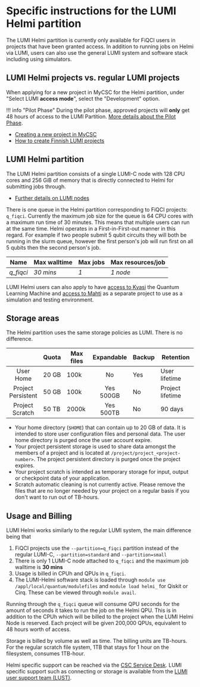 # Specific instructions for the LUMI Helmi partition


The LUMI Helmi partition is currently only available for FiQCI users in projects that have been granted access. In addition to running jobs on Helmi via LUMI, users can also use the general LUMI system and software stack including using simulators. 



## LUMI Helmi projects vs. regular LUMI projects

When applying for a new project in MyCSC for the Helmi partition, under "Select LUMI **access mode**", select the "Development" option. 

!!! info "Pilot Phase"
	During the pilot phase, approved projects will **only** get 48 hours of access to the LUMI Partition.
	[More details about the Pilot Phase](../lumi-helmi-pilot-phase/). 

* [Creating a new project in MyCSC](/accounts/how-to-create-new-project/)
* [How to create Finnish LUMI projects](/accounts/how-to-create-new-project/#how-to-create-finnish-lumi-projects)


## LUMI Helmi partition

The LUMI Helmi partition consists of a single LUMI-C node with 128 CPU cores and 256 GiB of memory that is directly connected to Helmi for submitting jobs through. 


* [Further details on LUMI nodes](https://docs.lumi-supercomputer.eu/computing/systems/lumic/)


There is one queue in the Helmi partition corresponding to FiQCI projects: `q_fiqci`. Currently the maximum job size for the queue is 64 CPU cores with a maximum run time of 30 minutes. This means that multiple users can run at the same time. Helmi operates in a First-in-First-out manner in this regard. For example if two people submit 5 qubit circuits they will both be running in the slurm queue, however the first person's job will run first on all 5 qubits then the second person's job.


| Name     | Max walltime | Max jobs          | Max resources/job  |
| -------- | ------------ | ----------------- | ------------------ |
| _q_fiqci_| _30 mins_    |   _1_             | _1 node_           |


LUMI Helmi users can also apply to have [access to Kvasi](../../kvasi/kvasi/) the Quantum Learning Machine and [access to Mahti](/computing/systems-mahti/) as a separate project to use as a simulation and testing environment. 

## Storage areas

The Helmi partition uses the same storage policies as LUMI. There is no difference. 

|                       | Quota | Max files | Expandable   | Backup | Retention        |
|:---------------------:|-------|-----------|:------------:|--------|------------------|
| User<br>Home          | 20 GB | 100k      | No           | Yes    | User lifetime    |
| Project<br>Persistent | 50 GB | 100k      | Yes<br>500GB | No     | Project lifetime |
| Project<br>Scratch    | 50 TB | 2000k     | Yes<br>500TB | No     | 90 days          |

* Your home directory (`$HOME`) that can contain up to 20 GB of data. It is intended to store user configuration files and personal data. The user home directory is purged once the user account expire.
* Your project persistent storage is used to share data amongst the members of a project and is located at `/project/project_<project-number>`. The project persistent directory is purged once the project expires.
* Your project scratch is intended as temporary storage for input, output or checkpoint data of your application. 
* Scratch automatic cleaning is not currently active. Please remove the files that are no longer needed by your project on a regular basis if you don't want to run out of TB-hours.

## Usage and Billing

LUMI Helmi works similarly to the regular LUMI system, the main difference being that 

1. FiQCI projects use the `--partition=q_fiqci` partition instead of the regular LUMI-C, `--partition=standard` and `--partition=small`
2. There is only 1 LUMI-C node attached to `q_fiqci` and the maximum job walltime is **30 mins**
3. Usage is billed in CPUh and QPUs in `q_fiqci`. 
4. The LUMI-Helmi software stack is loaded through `module use /appl/local/quantum/modulefiles` and `module load helmi_` for Qiskit or Cirq. These can be viewed through `module avail`. 

Running through the `q_fiqci` queue will consume QPU seconds for the amount of seconds it takes to run the job on the Helmi QPU. This is in addition to the CPUh which will be billed to the project when the LUMI Helmi Node is reserved. Each project will be given 200,000 QPUs, equivalent to 48 hours worth of access. 

Storage is billed by volume as well as time. The billing units are TB-hours. For the regular scratch file system, 1TB that stays for 1 hour on the filesystem, consumes 1TB-hour.


Helmi specific support can be reached via the [CSC Service Desk](/support/contact/). LUMI specific support such as connecting or storage is available from the [LUMI user support team (LUST)](https://lumi-supercomputer.eu/user-support/need-help/account/).